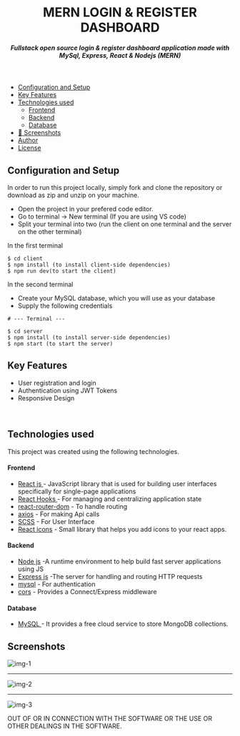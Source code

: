 <H1 align ="center" > MERN LOGIN & REGISTER DASHBOARD  </h1>
<h5  align ="center"> 
Fullstack open source login & register dashboard application made with MySql, Express, React & Nodejs (MERN) </h5>
<br/>

  * [Configuration and Setup](#configuration-and-setup)
  * [Key Features](#key-features)
  * [Technologies used](#technologies-used)
      - [Frontend](#frontend)
      - [Backend](#backend)
      - [Database](#database)
  * [📸 Screenshots](#screenshots)
  * [Author](#author)
  * [License](#license)


## Configuration and Setup

In order to run this project locally, simply fork and clone the repository or download as zip and unzip on your machine.

- Open the project in your prefered code editor.
- Go to terminal -> New terminal (If you are using VS code)
- Split your terminal into two (run the client on one terminal and the server on the other terminal)

In the first terminal

```
$ cd client
$ npm install (to install client-side dependencies)
$ npm run dev(to start the client)
```

In the second terminal

- Create your MySQL database, which you will use as your database
- Supply the following credentials

```
# --- Terminal ---

$ cd server
$ npm install (to install server-side dependencies)
$ npm start (to start the server)
```

##  Key Features

- User registration and login
- Authentication using JWT Tokens
- Responsive Design

<br/>

##  Technologies used

This project was created using the following technologies.

####  Frontend 

- [React js ](https://www.npmjs.com/package/react) - JavaScript library that is used for building user interfaces specifically for single-page applications
- [React Hooks  ](https://reactjs.org/docs/hooks-intro.html) - For managing and centralizing application state
- [react-router-dom](https://www.npmjs.com/package/react-router-dom) - To handle routing
- [axios](https://www.npmjs.com/package/axios) - For making Api calls
- [SCSS](https://sass-lang.com/) - For User Interface
- [React icons](https://react-icons.github.io/react-icons/) -
 Small library that helps you add icons  to your react apps.


####  Backend 

- [Node js](https://nodejs.org/en/) -A runtime environment to help build fast server applications using JS
- [Express js](https://www.npmjs.com/package/express) -The server for handling and routing HTTP requests
- [mysql](https://www.npmjs.com/package/mysql) - For authentication
- [cors](https://www.npmjs.com/package/uuid) - Provides a Connect/Express middleware

####  Database 

 - [MySQL ](https://www.mysql.com/) - It provides a free cloud service to store MongoDB collections.

 ##  Screenshots 

![img-1]([https://github.com/Topcoder415/MERN_Auth_dashboard/client/src/assets/111676859/f44c3e0e-a82b-4797-a1d5-e565337245d8](https://private-user-images.githubusercontent.com/111676859/238006774-f44c3e0e-a82b-4797-a1d5-e565337245d8.png?jwt=eyJhbGciOiJIUzI1NiIsInR5cCI6IkpXVCJ9.eyJpc3MiOiJnaXRodWIuY29tIiwiYXVkIjoicmF3LmdpdGh1YnVzZXJjb250ZW50LmNvbSIsImtleSI6ImtleTEiLCJleHAiOjE3MDE0MjAyNDEsIm5iZiI6MTcwMTQxOTk0MSwicGF0aCI6Ii8xMTE2NzY4NTkvMjM4MDA2Nzc0LWY0NGMzZTBlLWE4MmItNDc5Ny1hMWQ1LWU1NjUzMzcyNDVkOC5wbmc_WC1BbXotQWxnb3JpdGhtPUFXUzQtSE1BQy1TSEEyNTYmWC1BbXotQ3JlZGVudGlhbD1BS0lBSVdOSllBWDRDU1ZFSDUzQSUyRjIwMjMxMjAxJTJGdXMtZWFzdC0xJTJGczMlMkZhd3M0X3JlcXVlc3QmWC1BbXotRGF0ZT0yMDIzMTIwMVQwODM5MDFaJlgtQW16LUV4cGlyZXM9MzAwJlgtQW16LVNpZ25hdHVyZT00N2RiMjgwOTkyNTg4NzI2NDJkZWE0NmFlM2FmY2UwYjE0YzYxYzMyMjA0YjdjYTdhNTVmZTA1ZDE3ODFkNDQ5JlgtQW16LVNpZ25lZEhlYWRlcnM9aG9zdCZhY3Rvcl9pZD0wJmtleV9pZD0wJnJlcG9faWQ9MCJ9.kfdGepiP6IsuXN2S-2wsEzcCo6vJ-7A5waN_zatVwa0)https://private-user-images.githubusercontent.com/111676859/238006774-f44c3e0e-a82b-4797-a1d5-e565337245d8.png?jwt=eyJhbGciOiJIUzI1NiIsInR5cCI6IkpXVCJ9.eyJpc3MiOiJnaXRodWIuY29tIiwiYXVkIjoicmF3LmdpdGh1YnVzZXJjb250ZW50LmNvbSIsImtleSI6ImtleTEiLCJleHAiOjE3MDE0MjAyNDEsIm5iZiI6MTcwMTQxOTk0MSwicGF0aCI6Ii8xMTE2NzY4NTkvMjM4MDA2Nzc0LWY0NGMzZTBlLWE4MmItNDc5Ny1hMWQ1LWU1NjUzMzcyNDVkOC5wbmc_WC1BbXotQWxnb3JpdGhtPUFXUzQtSE1BQy1TSEEyNTYmWC1BbXotQ3JlZGVudGlhbD1BS0lBSVdOSllBWDRDU1ZFSDUzQSUyRjIwMjMxMjAxJTJGdXMtZWFzdC0xJTJGczMlMkZhd3M0X3JlcXVlc3QmWC1BbXotRGF0ZT0yMDIzMTIwMVQwODM5MDFaJlgtQW16LUV4cGlyZXM9MzAwJlgtQW16LVNpZ25hdHVyZT00N2RiMjgwOTkyNTg4NzI2NDJkZWE0NmFlM2FmY2UwYjE0YzYxYzMyMjA0YjdjYTdhNTVmZTA1ZDE3ODFkNDQ5JlgtQW16LVNpZ25lZEhlYWRlcnM9aG9zdCZhY3Rvcl9pZD0wJmtleV9pZD0wJnJlcG9faWQ9MCJ9.kfdGepiP6IsuXN2S-2wsEzcCo6vJ-7A5waN_zatVwa0)
---- -
![img-2](https://github.com/Topcoder415/MERN_Auth_dashboard/assets/111676859/92131144-46a1-4b74-af0f-f817df506321)
--- - 
![img-3](https://github.com/Topcoder415/MERN_Auth_dashboard/assets/111676859/6f6051df-6738-4f53-a977-4955825dbf11)



OUT OF OR IN CONNECTION WITH THE SOFTWARE OR THE USE OR OTHER DEALINGS IN THE
SOFTWARE.
